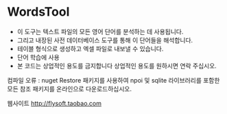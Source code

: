 # WordsTool
* 이 도구는 텍스트 파일의 모든 영어 단어를 분석하는 데 사용됩니다.
* 그리고 내장된 사전 데이터베이스 도구를 통해 이 단어들을 해석합니다.
* 테이블 형식으로 생성하고 엑셀 파일로 내보낼 수 있습니다.
* 단어 학습에 사용
* 본 코드는 상업적인 용도를 금지합니다 상업적인 용도를 원하시면 연락 주십시오.

컴파일 오류 : nuget Restore 패키지를 사용하여 npoi 및 sqlite 라이브러리를 포함한 모든 참조 패키지를 온라인으로 다운로드하십시오.

웹사이트 http://flysoft.taobao.com
